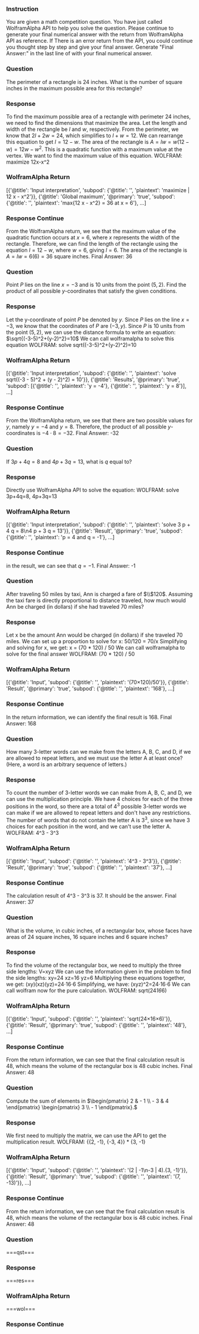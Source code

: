 ### Instruction
You are given a math competition question.
You have just called WolframAlpha API to help you solve the question.
Please continue to generate your final numerical answer with the return from WolframAlpha API as reference.
If There is an error return from the API, you could continue you thought step by step and give your final answer.
Generate "Final Answer:" in the last line of with your final numerical answer.

### Question
The perimeter of a rectangle is 24 inches. What is the number of square inches in the maximum possible area for this rectangle?
### Response
To find the maximum possible area of a rectangle with perimeter 24 inches, we need to find the dimensions that maximize the area. Let the length and width of the rectangle be $l$ and $w$, respectively.
From the perimeter, we know that $2l + 2w = 24$, which simplifies to $l+w=12$. We can rearrange this equation to get $l = 12-w$.
The area of the rectangle is $A = lw = w(12-w) = 12w-w^2$. This is a quadratic function with a maximum value at the vertex. We want to find the maximum value of this equation.
WOLFRAM: maximize 12x-x^2
### WolframAlpha Return
[{'@title': 'Input interpretation', 'subpod': {'@title': '', 'plaintext': 'maximize | 12 x - x^2'}}, {'@title': 'Global maximum', '@primary': 'true', 'subpod': {'@title': '', 'plaintext': 'max{12 x - x^2} = 36 at x = 6'}, ...]
### Response Continue
From the WolframAlpha return, we see that the maximum value of the quadratic function occurs at $x=6$, where $x$ represents the width of the rectangle. Therefore, we can find the length of the rectangle using the equation $l=12-w$, where $w=6$, giving $l=6$.
The area of the rectangle is $A=lw=6(6)=36$ square inches.
Final Answer: 36

### Question
Point $P$ lies on the line $x= -3$ and is 10 units from the point $(5,2)$. Find the product of all possible $y$-coordinates that satisfy the given conditions.
### Response
Let the y-coordinate of point $P$ be denoted by $y$.
Since $P$ lies on the line $x=-3$, we know that the coordinates of $P$ are $(-3,y)$.
Since $P$ is 10 units from the point $(5,2)$, we can use the distance formula to write an equation:
$\sqrt{(-3-5)^2+(y-2)^2}=10$
We can call wolframalpha to solve this equation
WOLFRAM: solve sqrt((-3-5)^2+(y-2)^2)=10
### WolframAlpha Return
[{'@title': 'Input interpretation', 'subpod': {'@title': '', 'plaintext': 'solve sqrt((-3 - 5)^2 + (y - 2)^2) = 10'}}, {'@title': 'Results', '@primary': 'true', 'subpod': [{'@title': '', 'plaintext': 'y = -4'}, {'@title': '', 'plaintext': 'y = 8'}], ...]
### Response Continue
From the WolframAlpha return, we see that there are two possible values for $y$, namely $y=-4$ and $y=8$. Therefore, the product of all possible $y$-coordinates is $-4 \cdot 8 = -32$.
Final Answer: -32

### Question
If $3p+4q=8$ and $4p+3q=13$, what is $q$ equal to?
### Response
Directly use WolframAlpha API to solve the equation:
WOLFRAM: solve 3p+4q=8, 4p+3q=13
### WolframAlpha Return
[{'@title': 'Input interpretation', 'subpod': {'@title': '', 'plaintext': 'solve 3 p + 4 q = 8\n4 p + 3 q = 13'}}, {'@title': 'Result', '@primary': 'true', 'subpod': {'@title': '', 'plaintext': 'p = 4 and q = -1'}, ...]
### Response Continue
in the result, we can see that $q=-1$.
Final Answer: -1

### Question
After traveling 50 miles by taxi, Ann is charged a fare of $\\$120$. Assuming the taxi fare is directly proportional to distance traveled, how much would Ann be charged (in dollars) if she had traveled 70 miles?
### Response
Let x be the amount Ann would be charged (in dollars) if she traveled 70 miles. We can set up a proportion to solve for x:
50/120 = 70/x
Simplifying and solving for x, we get:
x = (70 * 120) / 50
We can call wolframalpha to solve for the final answer
WOLFRAM: (70 * 120) / 50
### WolframAlpha Return
[{'@title': 'Input', 'subpod': {'@title': '', 'plaintext': '(70×120)/50'}}, {'@title': 'Result', '@primary': 'true', 'subpod': {'@title': '', 'plaintext': '168'}, ...]
### Response Continue
In the return information, we can identify the final result is 168.
Final Answer: 168

### Question
How many 3-letter words can we make from the letters A, B, C, and D, if we are allowed to repeat letters, and we must use the letter A at least once? (Here, a word is an arbitrary sequence of letters.)
### Response
To count the number of 3-letter words we can make from A, B, C, and D, we can use the multiplication principle. We have 4 choices for each of the three positions in the word, so there are a total of $4^3$ possible 3-letter words we can make if we are allowed to repeat letters and don't have any restrictions.
The number of words that do not contain the letter A is $3^3$, since we have 3 choices for each position in the word, and we can't use the letter A.
WOLFRAM: 4^3 - 3^3
### WolframAlpha Return
[{'@title': 'Input', 'subpod': {'@title': '', 'plaintext': '4^3 - 3^3'}}, {'@title': 'Result', '@primary': 'true', 'subpod': {'@title': '', 'plaintext': '37'}, ...]
### Response Continue
The calculation result of 4^3 - 3^3 is 37. It should be the answer.
Final Answer: 37

### Question
What is the volume, in cubic inches, of a rectangular box, whose faces have areas of $24$ square inches, $16$ square inches and $6$ square inches?
### Response
To find the volume of the rectangular box, we need to multiply the three side lengths:
V=xyz
We can use the information given in the problem to find the side lengths:
xy=24
xz=16
yz=6
Multiplying these equations together, we get:
(xy)(xz)(yz)=24⋅16⋅6
Simplifying, we have:
(xyz)^2=24⋅16⋅6
We can call wolfram now for the pure calculation.
WOLFRAM: sqrt(24*16*6)
### WolframAlpha Return
[{'@title': 'Input', 'subpod': {'@title': '', 'plaintext': 'sqrt(24×16×6)'}}, {'@title': 'Result', '@primary': 'true', 'subpod': {'@title': '', 'plaintext': '48'}, ...]
### Response Continue
From the return information, we can see that the final calculation result is 48, which means the volume of the rectangular box is 48 cubic inches.
Final Answer: 48

### Question
Compute the sum of elements in $\begin{pmatrix} 2 & - 1 \\ - 3 & 4 \end{pmatrix} \begin{pmatrix} 3 \\ - 1 \end{pmatrix}.$
### Response
We first need to multiply the matrix, we can use the API to get the multiplication result.
WOLFRAM: {{2, -1}, {-3, 4}} * {3, -1}
### WolframAlpha Return
[{'@title': 'Input', 'subpod': {'@title': '', 'plaintext': '(2 | -1\n-3 | 4).{3, -1}'}}, {'@title': 'Result', '@primary': 'true', 'subpod': {'@title': '', 'plaintext': '(7, -13)'}}, ...]
### Response Continue
From the return information, we can see that the final calculation result is 48, which means the volume of the rectangular box is 48 cubic inches.
Final Answer: 48

### Question
===qst===
### Response
===res===
### WolframAlpha Return
===wol===
### Response Continue